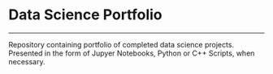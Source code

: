 # Data Science Portfolio
---
Repository containing portfolio of completed data science projects. Presented in the form of Jupyer Notebooks, Python or C++ Scripts, when necessary. 
